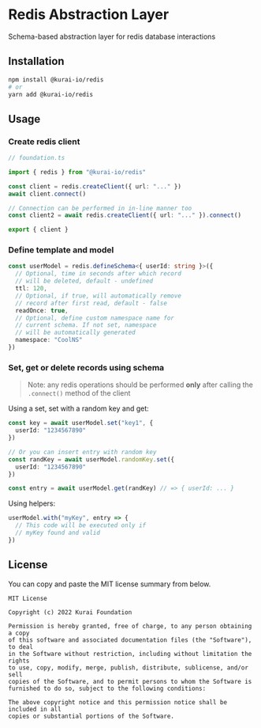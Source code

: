 # Redis Abstraction Layer

Schema-based abstraction layer for redis database interactions

## Installation

```bash
npm install @kurai-io/redis
# or
yarn add @kurai-io/redis
```


## Usage

### Create redis client

```typescript
// foundation.ts

import { redis } from "@kurai-io/redis"

const client = redis.createClient({ url: "..." })
await client.connect()

// Connection can be performed in in-line manner too
const client2 = await redis.createClient({ url: "..." }).connect()

export { client }
```

### Define template and model

```typescript
const userModel = redis.defineSchema<{ userId: string }>({
  // Optional, time in seconds after which record
  // will be deleted, default - undefined
  ttl: 120,
  // Optional, if true, will automatically remove
  // record after first read, default - false
  readOnce: true,
  // Optional, define custom namespace name for
  // current schema. If not set, namespace
  // will be automatically generated
  namespace: "CoolNS"
})

```

### Set, get or delete records using schema

> Note: any redis operations should be performed **only** after
> calling the `.connect()` method of the client

Using a set, set with a random key and get:
```typescript
const key = await userModel.set("key1", {
  userId: "1234567890"
})

// Or you can insert entry with random key
const randKey = await userModel.randomKey.set({
  userId: "1234567890"
})

const entry = await userModel.get(randKey) // => { userId: ... }
```

Using helpers:
```typescript
userModel.with("myKey", entry => {
  // This code will be executed only if
  // myKey found and valid
})
```

## License

You can copy and paste the MIT license summary from below.

```text
MIT License

Copyright (c) 2022 Kurai Foundation

Permission is hereby granted, free of charge, to any person obtaining a copy
of this software and associated documentation files (the "Software"), to deal
in the Software without restriction, including without limitation the rights
to use, copy, modify, merge, publish, distribute, sublicense, and/or sell
copies of the Software, and to permit persons to whom the Software is
furnished to do so, subject to the following conditions:

The above copyright notice and this permission notice shall be included in all
copies or substantial portions of the Software.
```

